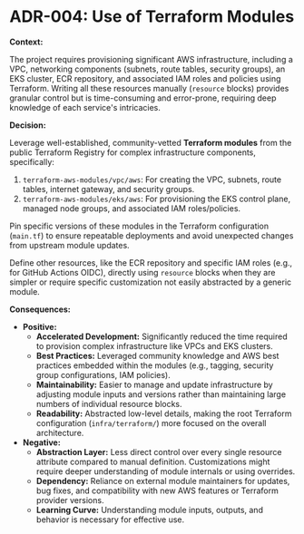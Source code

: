 # ADR-004: Use of Terraform Modules

**Context:**

The project requires provisioning significant AWS infrastructure, including a VPC, networking components (subnets, route tables, security groups), an EKS cluster, ECR repository, and associated IAM roles and policies using Terraform. Writing all these resources manually (`resource` blocks) provides granular control but is time-consuming and error-prone, requiring deep knowledge of each service's intricacies.

**Decision:**

Leverage well-established, community-vetted **Terraform modules** from the public Terraform Registry for complex infrastructure components, specifically:

1.  `terraform-aws-modules/vpc/aws`: For creating the VPC, subnets, route tables, internet gateway, and security groups.
2.  `terraform-aws-modules/eks/aws`: For provisioning the EKS control plane, managed node groups, and associated IAM roles/policies.

Pin specific versions of these modules in the Terraform configuration (`main.tf`) to ensure repeatable deployments and avoid unexpected changes from upstream module updates.

Define other resources, like the ECR repository and specific IAM roles (e.g., for GitHub Actions OIDC), directly using `resource` blocks when they are simpler or require specific customization not easily abstracted by a generic module.

**Consequences:**

*   **Positive:**
    *   **Accelerated Development:** Significantly reduced the time required to provision complex infrastructure like VPCs and EKS clusters.
    *   **Best Practices:** Leveraged community knowledge and AWS best practices embedded within the modules (e.g., tagging, security group configurations, IAM policies).
    *   **Maintainability:** Easier to manage and update infrastructure by adjusting module inputs and versions rather than maintaining large numbers of individual resource blocks.
    *   **Readability:** Abstracted low-level details, making the root Terraform configuration (`infra/terraform/`) more focused on the overall architecture.
*   **Negative:**
    *   **Abstraction Layer:** Less direct control over every single resource attribute compared to manual definition. Customizations might require deeper understanding of module internals or using overrides.
    *   **Dependency:** Reliance on external module maintainers for updates, bug fixes, and compatibility with new AWS features or Terraform provider versions.
    *   **Learning Curve:** Understanding module inputs, outputs, and behavior is necessary for effective use.
